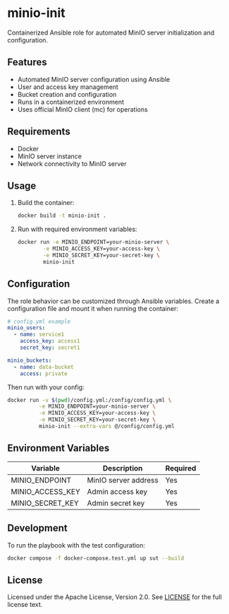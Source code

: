 # minio-init

Containerized Ansible role for automated MinIO server initialization and configuration.

## Features

- Automated MinIO server configuration using Ansible
- User and access key management
- Bucket creation and configuration
- Runs in a containerized environment
- Uses official MinIO client (mc) for operations

## Requirements

- Docker
- MinIO server instance
- Network connectivity to MinIO server

## Usage

1. Build the container:

   ```bash
   docker build -t minio-init .
   ```

2. Run with required environment variables:

   ```bash
   docker run -e MINIO_ENDPOINT=your-minio-server \
           -e MINIO_ACCESS_KEY=your-access-key \
           -e MINIO_SECRET_KEY=your-secret-key \
           minio-init
   ```

## Configuration

The role behavior can be customized through Ansible variables.
Create a configuration file and mount it when running the container:

```yaml
# config.yml example
minio_users:
  - name: service1
    access_key: access1
    secret_key: secret1

minio_buckets:
  - name: data-bucket
    access: private
```

Then run with your config:

```bash
docker run -v $(pwd)/config.yml:/config/config.yml \
          -e MINIO_ENDPOINT=your-minio-server \
          -e MINIO_ACCESS_KEY=your-access-key \
          -e MINIO_SECRET_KEY=your-secret-key \
          minio-init --extra-vars @/config/config.yml
```

## Environment Variables

| Variable         | Description          | Required |
| ---------------- | -------------------- | -------- |
| MINIO_ENDPOINT   | MinIO server address | Yes      |
| MINIO_ACCESS_KEY | Admin access key     | Yes      |
| MINIO_SECRET_KEY | Admin secret key     | Yes      |

## Development

To run the playbook with the test configuration:

```bash
docker compose -f docker-compose.test.yml up sut --build
```

## License

Licensed under the Apache License, Version 2.0.
See [LICENSE](./LICENSE) for the full license text.
